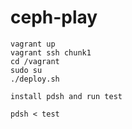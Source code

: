 # ceph-play

```
vagrant up
vagrant ssh chunk1
cd /vagrant
sudo su
./deploy.sh

install pdsh and run test

pdsh < test

```